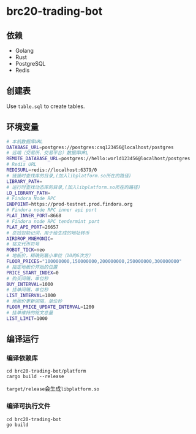 # brc20-trading-bot

## 依赖
* Golang
* Rust
* PostgreSQL
* Redis

## 创建表
Use `table.sql` to create tables.

## 环境变量
```bash
# 本机数据库URL
DATABASE_URL=postgres://postgres:csq123456@localhost/postgres
# 远端（交易所、交易平台）数据库URL
REMOTE_DATABASE_URL=postgres://hello:world123456@localhost/postgres
# Redis URL
REDISURL=redis://localhost:6379/0
# 链接时查找库的目录,(加入libplatform.so所在的路径)
LIBRARY_PATH=
# 运行时查找动态库的目录,(加入libplatform.so所在的路径)
LD_LIBRARY_PATH=
# Findora Node RPC
ENDPOINT=https://prod-testnet.prod.findora.org
# Findora node RPC inner api port
PLAT_INNER_PORT=8668
# Findora node RPC tendermint port
PLAT_API_PORT=26657
# 总钱包助记词，用于给生成的地址转币
AIRDROP_MNEMONIC=
# 铭文代币符号
ROBOT_TICK=neo
# 地板价，精确到最小单位（10的6次方）
FLOOR_PRICES="100000000,150000000,200000000,250000000,300000000"
# 指定地板价开始的位置
PRICE_START_INDEX=0
# 购买间隔，单位秒
BUY_INTERVAL=1000
# 挂单间隔，单位秒
LIST_INTERVAL=1000
# 地板价更新间隔，单位秒
FLOOR_PRICE_UPDATE_INTERVAL=1200
# 挂单维持的铭文总量
LIST_LIMIT=1000
```

## 编译运行

### 编译依赖库
```
cd brc20-trading-bot/platform
cargo build --release
```
`target/release`会生成`libplatform.so`

### 编译可执行文件
```
cd brc20-trading-bot
go build
```
